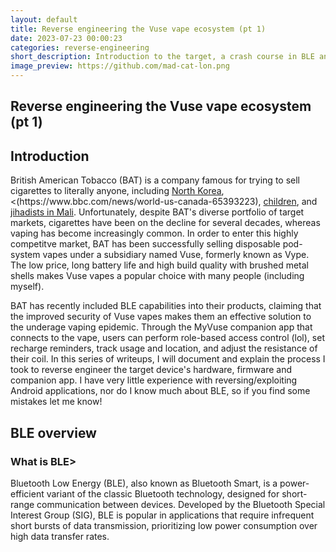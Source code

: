```yaml
---
layout: default
title: Reverse engineering the Vuse vape ecosystem (pt 1)
date: 2023-07-23 00:00:23
categories: reverse-engineering
short_description: Introduction to the target, a crash course in BLE and some brief recon.
image_preview: https://github.com/mad-cat-lon.png
---
```

<div>
  <section>
  <h1> Reverse engineering the Vuse vape ecosystem (pt 1) </h1>
  </section>
  <h2> Introduction </h2>
  <p>British American Tobacco (BAT) is a company famous for trying to sell cigarettes to literally anyone, including <a href="https://www.bbc.com/news/world-us-canada-65393223">North Korea</a>, <(https://www.bbc.com/news/world-us-canada-65393223), <a href="https://www.theguardian.com/technology/2013/oct/28/british-american-tobacco-apologises-for-advertising-e-cigarette-in-kids-app">children</a>, and <a href="https://www.occrp.org/en/loosetobacco/british-american-tobacco-fights-dirty-in-west-africa">jihadists in Mali</a>. Unfortunately, despite BAT's diverse portfolio of target markets, cigarettes have been on the decline for several decades, whereas vaping has become increasingly common. In order to enter this highly competitve market, BAT has been successfully selling disposable pod-system vapes under a subsidiary named Vuse, formerly known as Vype. The low price, long battery life and high build quality with brushed metal shells makes Vuse vapes a popular choice with many people (including myself).</p>
  <p>
  BAT has recently included BLE capabilities into their products, claiming that the improved security of Vuse vapes makes them an effective solution to the underage vaping epidemic. Through the MyVuse companion app that connects to the vape, users can perform role-based access control (lol), set recharge reminders, track usage and location, and adjust the resistance of their coil. In this series of writeups, I will document and explain the process I took to reverse engineer the target device's hardware, firmware and companion app. I have very little experience with reversing/exploiting Android applications, nor do I know much about BLE, so if you find some mistakes let me know!
  </p>
  <h2>BLE overview</h2>
  <h3>What is BLE></h3>
  <p>
  Bluetooth Low Energy (BLE), also known as Bluetooth Smart, is a power-efficient variant of the classic Bluetooth technology, designed for short-range communication between devices. Developed by the Bluetooth Special Interest Group (SIG), BLE is popular in applications that require infrequent short bursts of data transmission, prioritizing low power consumption over high data transfer rates.
  </p>
</div>
